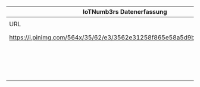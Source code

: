 |IoTNumb3rs Datenerfassung|||||||||||
| ---- | ---- | ---- | ---- | ---- | ---- | ---- | ---- | ---- | ---- | ---- |
||||||||||||
|URL|home_url|filename|device_class|device_count|market_class|market_volume|prognosis_year|publication_year|authorship_class|Dropbox folder|
|https://i.pinimg.com/564x/35/62/e3/3562e31258f865e58a5d9b4ee742f2ce.jpg|https://www.scoop.it/t/quantified-self-sensors|file10_3562e31258f865e58a5d9b4ee742f2ce.jpg|||wearable size|19000000000|2020|2017|scientist|marielledemuth/20181123-1805|
||||||wearable revenue|1.2E+12|2020|2017|scientist|marielledemuth/20181123-1805|
||||wearable|24000000000|||2020|2017|scientist|marielledemuth/20181123-1805|
